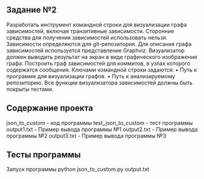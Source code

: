## Задание №2

Разработать инструмент командной строки для визуализации графа
зависимостей, включая транзитивные зависимости. Сторонние средства для
получения зависимостей использовать нельзя.
Зависимости определяются для git-репозитория. Для описания графа
зависимостей используется представление Graphviz. Визуализатор должен
выводить результат на экран в виде графического изображения графа.
Построить граф зависимостей для коммитов, в узлах которого содержатся
сообщения.
Ключами командной строки задаются:
• Путь к программе для визуализации графов.
• Путь к анализируемому репозиторию.
Все функции визуализатора зависимостей должны быть покрыты тестами.

## Cодержание проекта

json_to_custom - код программы
test_json_to_custom - тест программы
output1.txt - Пример вывода программы №1
output2.txt - Пример вывода программы №2
output3.txt - Пример вывода программы №3

## Тесты программы

Запуск программы 
python json_to_custom.py output.txt
